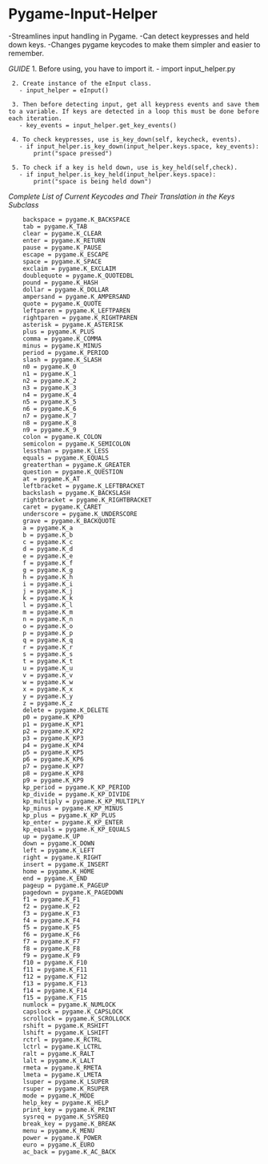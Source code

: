 # Pygame-Input-Helper

 -Streamlines input handling in Pygame. 
 -Can detect keypresses and held down keys.
 -Changes pygame keycodes to make them simpler and easier to remember.

 *GUIDE*
     1. Before using, you have to import it.
       - import input_helper.py
     
     2. Create instance of the eInput class.
       - input_helper = eInput()

     3. Then before detecting input, get all keypress events and save them to a variable. If keys are detected in a loop this must be done before each iteration.
       - key_events = input_helper.get_key_events()

     4. To check keypresses, use is_key_down(self, keycheck, events).
       - if input_helper.is_key_down(input_helper.keys.space, key_events):
           print("space pressed")

     5. To check if a key is held down, use is_key_held(self,check).
       - if input_helper.is_key_held(input_helper.keys.space):
           print("space is being held down")



*Complete List of Current Keycodes and Their Translation in the Keys Subclass*

        backspace = pygame.K_BACKSPACE
        tab = pygame.K_TAB
        clear = pygame.K_CLEAR
        enter = pygame.K_RETURN
        pause = pygame.K_PAUSE
        escape = pygame.K_ESCAPE
        space = pygame.K_SPACE
        exclaim = pygame.K_EXCLAIM
        doublequote = pygame.K_QUOTEDBL
        pound = pygame.K_HASH
        dollar = pygame.K_DOLLAR
        ampersand = pygame.K_AMPERSAND
        quote = pygame.K_QUOTE
        leftparen = pygame.K_LEFTPAREN
        rightparen = pygame.K_RIGHTPAREN
        asterisk = pygame.K_ASTERISK
        plus = pygame.K_PLUS
        comma = pygame.K_COMMA
        minus = pygame.K_MINUS
        period = pygame.K_PERIOD
        slash = pygame.K_SLASH
        n0 = pygame.K_0
        n1 = pygame.K_1
        n2 = pygame.K_2
        n3 = pygame.K_3
        n4 = pygame.K_4
        n5 = pygame.K_5
        n6 = pygame.K_6
        n7 = pygame.K_7
        n8 = pygame.K_8
        n9 = pygame.K_9
        colon = pygame.K_COLON
        semicolon = pygame.K_SEMICOLON
        lessthan = pygame.K_LESS
        equals = pygame.K_EQUALS
        greaterthan = pygame.K_GREATER
        question = pygame.K_QUESTION
        at = pygame.K_AT
        leftbracket = pygame.K_LEFTBRACKET
        backslash = pygame.K_BACKSLASH
        rightbracket = pygame.K_RIGHTBRACKET
        caret = pygame.K_CARET
        underscore = pygame.K_UNDERSCORE
        grave = pygame.K_BACKQUOTE
        a = pygame.K_a
        b = pygame.K_b
        c = pygame.K_c
        d = pygame.K_d
        e = pygame.K_e
        f = pygame.K_f
        g = pygame.K_g
        h = pygame.K_h
        i = pygame.K_i
        j = pygame.K_j
        k = pygame.K_k
        l = pygame.K_l
        m = pygame.K_m
        n = pygame.K_n
        o = pygame.K_o
        p = pygame.K_p
        q = pygame.K_q
        r = pygame.K_r
        s = pygame.K_s
        t = pygame.K_t
        u = pygame.K_u
        v = pygame.K_v
        w = pygame.K_w
        x = pygame.K_x
        y = pygame.K_y
        z = pygame.K_z
        delete = pygame.K_DELETE
        p0 = pygame.K_KP0
        p1 = pygame.K_KP1
        p2 = pygame.K_KP2
        p3 = pygame.K_KP3
        p4 = pygame.K_KP4
        p5 = pygame.K_KP5
        p6 = pygame.K_KP6
        p7 = pygame.K_KP7
        p8 = pygame.K_KP8
        p9 = pygame.K_KP9
        kp_period = pygame.K_KP_PERIOD
        kp_divide = pygame.K_KP_DIVIDE
        kp_multiply = pygame.K_KP_MULTIPLY
        kp_minus = pygame.K_KP_MINUS
        kp_plus = pygame.K_KP_PLUS
        kp_enter = pygame.K_KP_ENTER
        kp_equals = pygame.K_KP_EQUALS
        up = pygame.K_UP
        down = pygame.K_DOWN
        left = pygame.K_LEFT
        right = pygame.K_RIGHT
        insert = pygame.K_INSERT
        home = pygame.K_HOME
        end = pygame.K_END
        pageup = pygame.K_PAGEUP
        pagedown = pygame.K_PAGEDOWN
        f1 = pygame.K_F1
        f2 = pygame.K_F2
        f3 = pygame.K_F3
        f4 = pygame.K_F4
        f5 = pygame.K_F5
        f6 = pygame.K_F6
        f7 = pygame.K_F7
        f8 = pygame.K_F8
        f9 = pygame.K_F9
        f10 = pygame.K_F10
        f11 = pygame.K_F11
        f12 = pygame.K_F12
        f13 = pygame.K_F13
        f14 = pygame.K_F14
        f15 = pygame.K_F15
        numlock = pygame.K_NUMLOCK
        capslock = pygame.K_CAPSLOCK
        scrollock = pygame.K_SCROLLOCK
        rshift = pygame.K_RSHIFT
        lshift = pygame.K_LSHIFT
        rctrl = pygame.K_RCTRL
        lctrl = pygame.K_LCTRL
        ralt = pygame.K_RALT
        lalt = pygame.K_LALT
        rmeta = pygame.K_RMETA
        lmeta = pygame.K_LMETA
        lsuper = pygame.K_LSUPER
        rsuper = pygame.K_RSUPER
        mode = pygame.K_MODE
        help_key = pygame.K_HELP
        print_key = pygame.K_PRINT
        sysreq = pygame.K_SYSREQ
        break_key = pygame.K_BREAK
        menu = pygame.K_MENU
        power = pygame.K_POWER
        euro = pygame.K_EURO
        ac_back = pygame.K_AC_BACK
